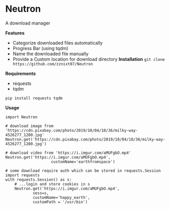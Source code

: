 # Neutron
A download manager

**Features**

 - Categorize downloaded files automatically
 - Progress Bar (using tqdm)
 - Name the downloaded file manually
 - Provide a Custom location for download directory
**Installation**
`git clone https://github.com/zznixt07/Neutron`

**Requirements**
 - requests
 - tqdm
 
 `pip install requests tqdm`

**Usage**

```
import Neutron

# download image from 'https://cdn.pixabay.com/photo/2019/10/04/18/36/milky-way-4526277_1280.jpg'
Neutron.get('https://cdn.pixabay.com/photo/2019/10/04/18/36/milky-way-4526277_1280.jpg')

# download video from 'https://i.imgur.com/aMUFgbO.mp4'
Neutron.get('https://i.imgur.com/aMUFgbO.mp4', 
                    customName='earthfromspace')

# some download require auth which can be stored in requests.Session
import requests
with requests.Session() as s:
    # ...login and store cookies in s
    Neutron.get('https://i.imgur.com/aMUFgbO.mp4', 
			sess=s, 
            customName='happy_earth',
            customPath = '/usr/bin')
```
